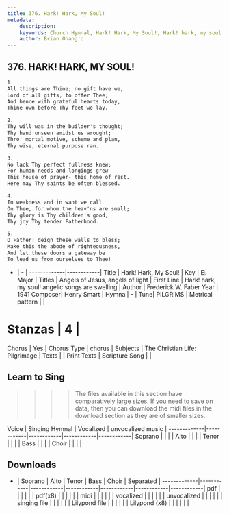 ```yaml
---
title: 376. Hark! Hark, My Soul!
metadata:
    description: 
    keywords: Church Hymnal, Hark! Hark, My Soul!, Hark! hark, my soul! angelic songs are swelling, Angels of Jesus, angels of light
    author: Brian Onang'o
---
```



## 376. HARK! HARK, MY SOUL!

```txt
1.
All things are Thine; no gift have we,
Lord of all gifts, to offer Thee;
And hence with grateful hearts today,
Thine own before Thy feet we lay.

2.
Thy will was in the builder's thought;
Thy hand unseen amidst us wrought;
Thro' mortal motive, scheme and plan,
Thy wise, eternal purpose ran.

3.
No lack Thy perfect fullness knew;
For human needs and longings grew
This house of prayer- this home of rest.
Here may Thy saints be often blessed.

4.
In weakness and in want we call
On Thee, for whom the heav'ns are small;
Thy glory is Thy children's good,
Thy joy Thy tender Fatherhood.

5.
O Father! deign these walls to bless;
Make this the abode of righteousness,
And let these doors a gateway be
To lead us from ourselves to Thee!
```

- |   -  |
-------------|------------|
Title | Hark! Hark, My Soul! |
Key | E♭ Major |
Titles | Angels of Jesus, angels of light |
First Line | Hark! hark, my soul! angelic songs are swelling |
Author | Frederick W. Faber
Year | 1941
Composer| Henry Smart |
Hymnal|  - |
Tune| PILGRIMS |
Metrical pattern | |
# Stanzas | 4 |
Chorus | Yes |
Chorus Type | chorus |
Subjects | The Christian Life: Pilgrimage |
Texts |  |
Print Texts | 
Scripture Song |  |
  
## Learn to Sing

>>>> The files available in this section have comparatively large sizes. If you need to save on data, then you can download the midi files in the download section as they are of smaller sizes.

Voice |  Singing Hymnal | Vocalized | unvocalized music |
-------------|------------|------------|------------|------------|
Soprano | | | |
Alto | | | |
Tenor | | | |
Bass | | | |
Choir | | | |

## Downloads

- |  Soprano | Alto | Tenor | Bass | Choir | Separated |
-------------|------------|------------|------------|------------|------------|------------|
pdf | | | | | |
pdf(x8) | | | | | |
midi | | | | | |
vocalized | | | | | |
unvocalized | | | | | |
singing file | | | | | |
Lilypond file | | | | | |
Lilypond (x8) | | | | | |
  